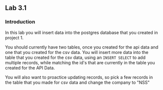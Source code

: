 ## Lab 3.1

### Introduction
In this lab you will insert data into the postgres database that you created in project 1. 

You should currently have two tables, once you created for the api data and one that you created for the csv data.  You will insert more data into the table that you created for the csv data, using an `INSERT SELECT` to add multiple records, while matching the id's that are currently in the table you created for the API Data. 

You will also want to proactice updating records,  so pick a few records in the table that you made for csv data and change the company to "NSS"